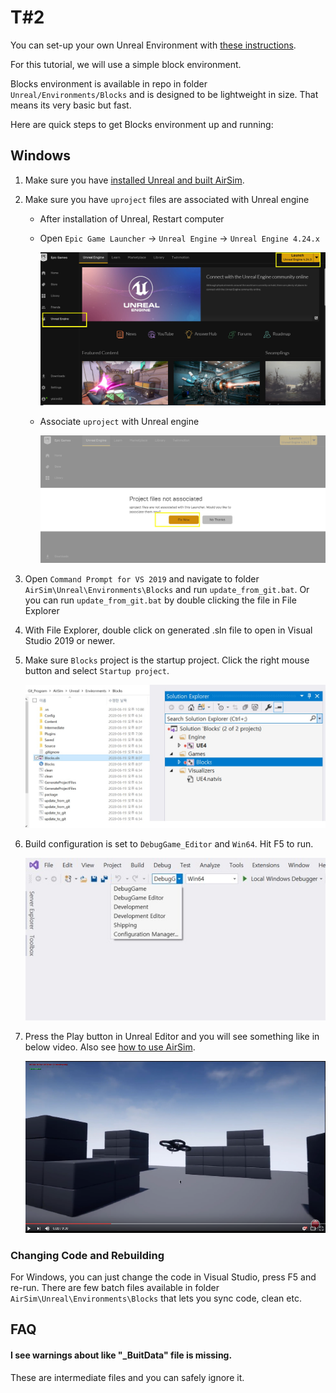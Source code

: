 # T\#2

You can set-up your own Unreal Environment with [these instructions](https://github.com/Microsoft/AirSim/#how-to-get-it).

For this tutorial, we will use a simple block environment.

Blocks environment is available in repo in folder `Unreal/Environments/Blocks` and is designed to be lightweight in size. That means its very basic but fast.

Here are quick steps to get Blocks environment up and running:

## Windows

1. Make sure you have [installed Unreal and built AirSim](../setup/build-on-windows.md).
2. Make sure you have `uproject` files are associated with Unreal engine
   * After installation of Unreal, Restart computer
   * Open `Epic Game Launcher` -&gt; `Unreal Engine` -&gt; `Unreal Engine 4.24.x`

     ![epic1](../../.gitbook/assets/epic1.jpg)

   * Associate `uproject` with Unreal engine

     ![epic1](../../.gitbook/assets/epic2.jpg)
3. Open `Command Prompt for VS 2019` and navigate to folder `AirSim\Unreal\Environments\Blocks` and run `update_from_git.bat`. Or you can run `update_from_git.bat` by double clicking the file in File Explorer
4. With File Explorer,  double click on generated .sln file to open in Visual Studio 2019 or newer.
5. Make sure `Blocks` project is the startup project. Click the right mouse button and select `Startup project`.

   ![block1](../../.gitbook/assets/block1.jpg)

6. Build configuration is set to `DebugGame_Editor` and `Win64`. Hit F5 to run.

   ![block2](../../.gitbook/assets/block2.jpg)

7. Press the Play button in Unreal Editor and you will see something like in below video. Also see [how to use AirSim](https://github.com/Microsoft/AirSim/#how-to-use-it).

   [![Blocks Demo Video](../../.gitbook/assets/blocks_video.png)](https://www.youtube.com/watch?v=-r_QGaxMT4A)

### Changing Code and Rebuilding

For Windows, you can just change the code in Visual Studio, press F5 and re-run. There are few batch files available in folder `AirSim\Unreal\Environments\Blocks` that lets you sync code, clean etc.

## FAQ

#### I see warnings about like "\_BuitData" file is missing.

These are intermediate files and you can safely ignore it.

